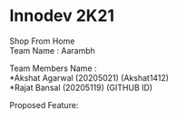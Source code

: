 # Innodev 2K21
Shop From Home</br>
Team Name : Aarambh</br>


Team Members Name : </br>
*Akshat Agarwal (20205021) (Akshat1412)</br>
*Rajat Bansal (20205119) (GITHUB ID)</br>


Proposed Feature:  </br>  
    
